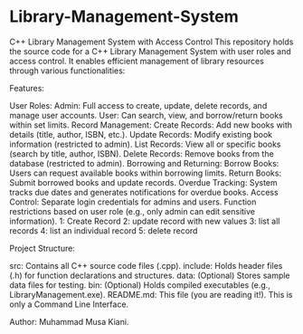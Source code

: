# Library-Management-System

C++ Library Management System with Access Control
This repository holds the source code for a C++ Library Management System with user roles and access control. It enables efficient management of library resources through various functionalities:

Features:

User Roles:
Admin: Full access to create, update, delete records, and manage user accounts.
User: Can search, view, and borrow/return books within set limits.
Record Management:
Create Records: Add new books with details (title, author, ISBN, etc.).
Update Records: Modify existing book information (restricted to admin).
List Records: View all or specific books (search by title, author, ISBN).
Delete Records: Remove books from the database (restricted to admin).
Borrowing and Returning:
Borrow Books: Users can request available books within borrowing limits.
Return Books: Submit borrowed books and update records.
Overdue Tracking: System tracks due dates and generates notifications for overdue books.
Access Control:
Separate login credentials for admins and users.
Function restrictions based on user role (e.g., only admin can edit sensitive information).
1: Create Record
2: update record with new values
3: list all records
4: list an individual record
5: delete record

Project Structure:

src: Contains all C++ source code files (.cpp).
include: Holds header files (.h) for function declarations and structures.
data: (Optional) Stores sample data files for testing.
bin: (Optional) Holds compiled executables (e.g., LibraryManagement.exe).
README.md: This file (you are reading it!).
This is only a Command Line Interface.

Author: Muhammad Musa Kiani.
